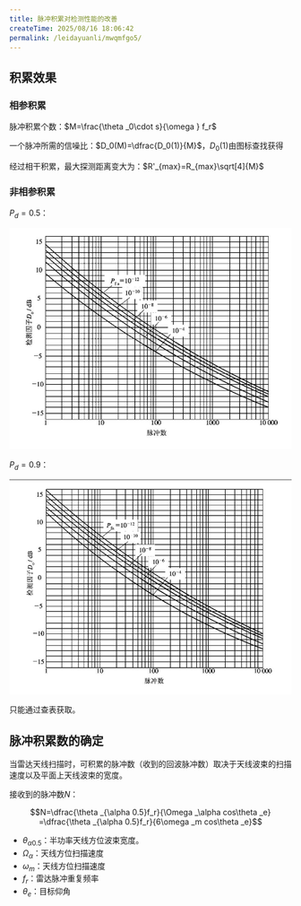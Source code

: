 ```yaml
---
title: 脉冲积累对检测性能的改善
createTime: 2025/08/16 18:06:42
permalink: /leidayuanli/mwqmfgo5/
---
```

## **积累效果**

### **相参积累**

脉冲积累个数：$M=\frac{\theta _0\cdot s}{\omega } f_r$

一个脉冲所需的信噪比：$D_0(M)=\dfrac{D_0(1)}{M}$，$D_0(1)$由图标查找获得

经过相干积累，最大探测距离变大为：$R'_{max}=R_{max}\sqrt[4]{M}$

### **非相参积累**

$P_d=0.5$：

![非相参积累0.5](picture/非相参积累.jpg)

$P_d=0.9$：

![非相参积累0.9](picture/非相参积累2.jpg)

只能通过查表获取。

## **脉冲积累数的确定**

当雷达天线扫描时，可积累的脉冲数（收到的回波脉冲数）取决于天线波束的扫描速度以及平面上天线波束的宽度。

接收到的脉冲数$N$：

$$N=\dfrac{\theta _{\alpha 0.5}f_r}{\Omega _\alpha cos\theta _e} =\dfrac{\theta _{\alpha 0.5}f_r}{6\omega _m cos\theta _e}$$

* $\theta _{\alpha 0.5}$：半功率天线方位波束宽度。
* $\Omega _\alpha$：天线方位扫描速度
* $\omega _m$：天线方位扫描速度
* $f_r$：雷达脉冲重复频率
* $\theta _e$：目标仰角